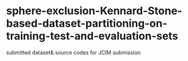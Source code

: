 # sphere-exclusion-Kennard-Stone-based-dataset-partitioning-on-training-test-and-evaluation-sets
submitted dataset&amp; source codes for JCIM submission

